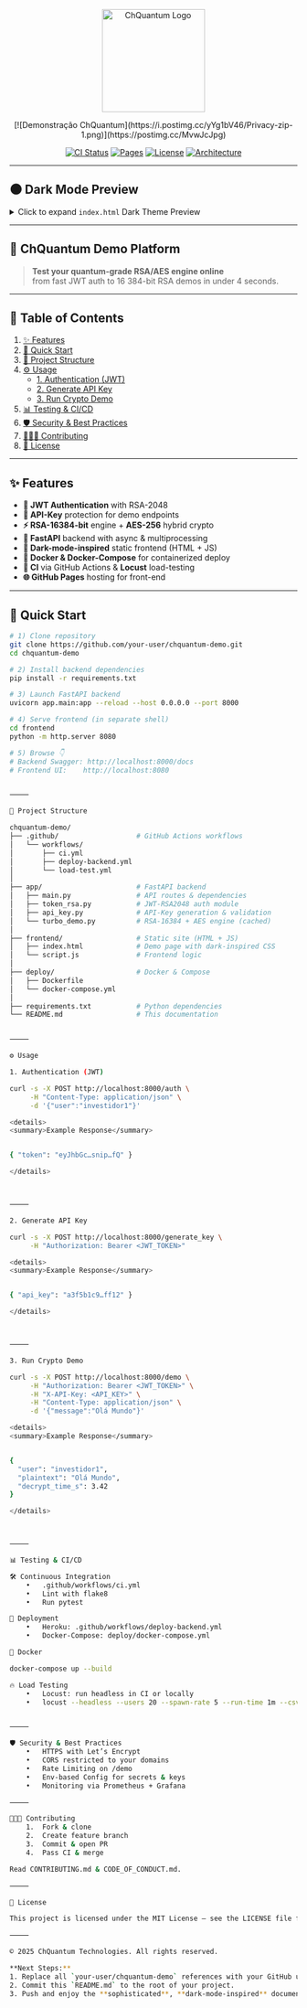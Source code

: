 <!-- ================== -->
<!--   ChQuantum Demo  -->
<!-- ================== -->

<p align="center">
  <img src="https://i.postimg.cc/nXyqY29j" alt="ChQuantum Logo" width="180px" />
</p>

<p align="center">
  [![Demonstração ChQuantum](https://i.postimg.cc/yYg1bV46/Privacy-zip-1.png)](https://postimg.cc/MvwJcJpg)
</p>

<p align="center">
  <a href="https://github.com/your-user/chquantum-demo/actions"><img src="https://img.shields.io/github/actions/workflow/status/your-user/chquantum-demo/ci.yml?branch=main&style=for-the-badge&label=CI%20Status&logo=github" alt="CI Status"></a>
  <a href="https://your-user.github.io/chquantum-demo/"><img src="https://img.shields.io/badge/GitHub%20Pages-live-blueviolet?style=for-the-badge&logo=github-pages" alt="Pages"></a>
  <a href="LICENSE"><img src="https://img.shields.io/github/license/your-user/chquantum-demo?style=for-the-badge&logo=opensourceinitiative" alt="License"></a>
  <a href="https://postimg.cc/MvwJcJpg"><img src="https://img.shields.io/badge/Architecture–Diagram-black?style=for-the-badge" alt="Architecture"></a>
</p>

---

## 🌑 Dark Mode Preview

<details>
<summary>Click to expand <code>index.html</code> Dark Theme Preview</summary>

<video autoplay loop muted playsinline width="600">
  <source src="https://media.giphy.com/media/VxbvpfaTTo3le/giphy.mp4" type="video/mp4">
</video>

*Above: Example dark-themed interface animation*

</details>

---

## 🚀 ChQuantum Demo Platform

> **Test your quantum-grade RSA/AES engine online**  
> from fast JWT auth to 16 384-bit RSA demos in under 4 seconds.

---

## 📖 Table of Contents

1. [✨ Features](#-features)  
2. [🚀 Quick Start](#-quick-start)  
3. [📁 Project Structure](#-project-structure)  
4. [⚙️ Usage](#️-usage)  
   - [1. Authentication (JWT)](#1-authentication-jwt)  
   - [2. Generate API Key](#2-generate-api-key)  
   - [3. Run Crypto Demo](#3-run-crypto-demo)  
5. [📊 Testing & CI/CD](#-testing--cicd)  
6. [🛡️ Security & Best Practices](#️-security--best-practices)  
7. [🧑‍🤝‍🧑 Contributing](#-contributing)  
8. [📜 License](#-license)

---

## ✨ Features

- **🔐 JWT Authentication** with RSA-2048  
- **🔑 API-Key** protection for demo endpoints  
- **⚡ RSA-16384-bit** engine + **AES-256** hybrid crypto  
- **📡 FastAPI** backend with async & multiprocessing  
- **🎨 Dark-mode-inspired** static frontend (HTML + JS)  
- **🐳 Docker & Docker-Compose** for containerized deploy  
- **🔧 CI** via GitHub Actions & **Locust** load-testing  
- **🌐 GitHub Pages** hosting for front-end  

---

## 🚀 Quick Start

```bash
# 1) Clone repository
git clone https://github.com/your-user/chquantum-demo.git
cd chquantum-demo

# 2) Install backend dependencies
pip install -r requirements.txt

# 3) Launch FastAPI backend
uvicorn app.main:app --reload --host 0.0.0.0 --port 8000

# 4) Serve frontend (in separate shell)
cd frontend
python -m http.server 8080

# 5) Browse 👇
# Backend Swagger: http://localhost:8000/docs
# Frontend UI:    http://localhost:8080


⸻

📁 Project Structure

chquantum-demo/
├── .github/                   # GitHub Actions workflows
│   └── workflows/
│       ├── ci.yml
│       ├── deploy-backend.yml
│       └── load-test.yml
│
├── app/                       # FastAPI backend
│   ├── main.py                # API routes & dependencies
│   ├── token_rsa.py           # JWT-RSA2048 auth module
│   ├── api_key.py             # API-Key generation & validation
│   └── turbo_demo.py          # RSA-16384 + AES engine (cached)
│
├── frontend/                  # Static site (HTML + JS)
│   ├── index.html             # Demo page with dark-inspired CSS
│   └── script.js              # Frontend logic
│
├── deploy/                    # Docker & Compose
│   ├── Dockerfile
│   └── docker-compose.yml
│
├── requirements.txt           # Python dependencies
└── README.md                  # This documentation


⸻

⚙️ Usage

1. Authentication (JWT)

curl -s -X POST http://localhost:8000/auth \
     -H "Content-Type: application/json" \
     -d '{"user":"investidor1"}'

<details>
<summary>Example Response</summary>


{ "token": "eyJhbGc…snip…fQ" }

</details>



⸻

2. Generate API Key

curl -s -X POST http://localhost:8000/generate_key \
     -H "Authorization: Bearer <JWT_TOKEN>"

<details>
<summary>Example Response</summary>


{ "api_key": "a3f5b1c9…ff12" }

</details>



⸻

3. Run Crypto Demo

curl -s -X POST http://localhost:8000/demo \
     -H "Authorization: Bearer <JWT_TOKEN>" \
     -H "X-API-Key: <API_KEY>" \
     -H "Content-Type: application/json" \
     -d '{"message":"Olá Mundo"}'

<details>
<summary>Example Response</summary>


{
  "user": "investidor1",
  "plaintext": "Olá Mundo",
  "decrypt_time_s": 3.42
}

</details>



⸻

📊 Testing & CI/CD

🛠️ Continuous Integration
	•	.github/workflows/ci.yml
	•	Lint with flake8
	•	Run pytest

🚀 Deployment
	•	Heroku: .github/workflows/deploy-backend.yml
	•	Docker-Compose: deploy/docker-compose.yml

🐳 Docker

docker-compose up --build

🔥 Load Testing
	•	Locust: run headless in CI or locally
	•	locust --headless --users 20 --spawn-rate 5 --run-time 1m --csv=reports/locust


⸻

🛡️ Security & Best Practices
	•	HTTPS with Let’s Encrypt
	•	CORS restricted to your domains
	•	Rate Limiting on /demo
	•	Env-based Config for secrets & keys
	•	Monitoring via Prometheus + Grafana

⸻

🧑‍🤝‍🧑 Contributing
	1.	Fork & clone
	2.	Create feature branch
	3.	Commit & open PR
	4.	Pass CI & merge

Read CONTRIBUTING.md & CODE_OF_CONDUCT.md.

⸻

📜 License

This project is licensed under the MIT License – see the LICENSE file for details.

⸻

© 2025 ChQuantum Technologies. All rights reserved.

**Next Steps:**  
1. Replace all `your-user/chquantum-demo` references with your GitHub username and repo name.  
2. Commit this `README.md` to the root of your project.  
3. Push and enjoy the **sophisticated**, **dark-mode-inspired** documentation with badges, images, and interactive demos!

